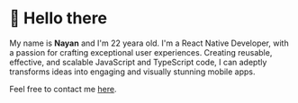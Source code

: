 # :wave: Hello there

My name is <b>Nayan</b> and I'm 22 yeara old. I'm a  React Native Developer, with a passion for crafting exceptional user experiences. Creating reusable, effective, and scalable JavaScript and TypeScript code, I can adeptly transforms ideas into engaging and visually stunning mobile apps. 

Feel free to contact me [here](mailto:nayande.work@gmail.com).

